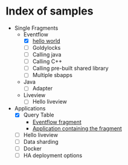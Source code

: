 # Index of samples

* Single Fragments
    * Eventflow
        * [X] [hello world](../fragments/eventflow/helloworld/src/site/markdown/index.md)
        * [ ] Goldylocks
        * [ ] Calling java
        * [ ] Calling C++
        * [ ] Calling pre-built shared library
        * [ ] Multiple sbapps
    * Java
        * [ ] Adapter
    * Liveview
        * [ ] Hello liveview
* Applications
    * [X] Query Table
        * [Eventflow fragment](../applications/querytable/querytable-eventflowfragment/src/site/markdown/index.md) 
        * [Application containing the fragment](../applications/querytable/querytable-application/src/site/markdown/index.md)
    * [ ] Hello liveview
    * [ ] Data sharding
    * [ ] Docker
    * [ ] HA deployment options